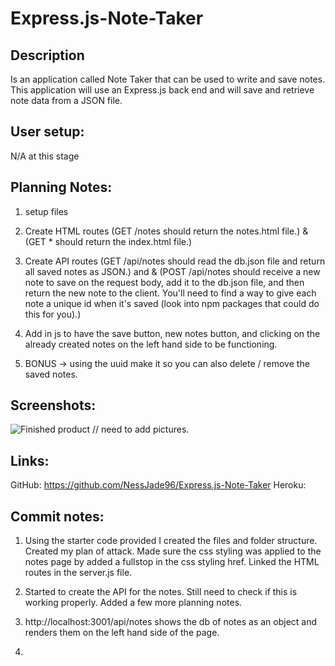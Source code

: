 # Express.js-Note-Taker

## Description

Is an application called Note Taker that can be used to write and save notes. This application will use an Express.js back end and will save and retrieve note data from a JSON file.

## User setup:

N/A at this stage

## Planning Notes:

1. setup files

2. Create HTML routes (GET /notes should return the notes.html file.) & (GET \* should return the index.html file.)

3. Create API routes (GET /api/notes should read the db.json file and return all saved notes as JSON.) and & (POST /api/notes should receive a new note to save on the request body, add it to the db.json file, and then return the new note to the client. You'll need to find a way to give each note a unique id when it's saved (look into npm packages that could do this for you).)

4. Add in js to have the save button, new notes button, and clicking on the already created notes on the left hand side to be functioning.

5. BONUS -> using the uuid make it so you can also delete / remove the saved notes.

## Screenshots:

![Finished product](./assets/images/) // need to add pictures.

## Links:

GitHub: https://github.com/NessJade96/Express.js-Note-Taker
Heroku:

## Commit notes:

1. Using the starter code provided I created the files and folder structure. Created my plan of attack. Made sure the css styling was applied to the notes page by added a fullstop in the css styling href. Linked the HTML routes in the server.js file.

2. Started to create the API for the notes. Still need to check if this is working properly. Added a few more planning notes.

3. http://localhost:3001/api/notes shows the db of notes as an object and renders them on the left hand side of the page.

4.
